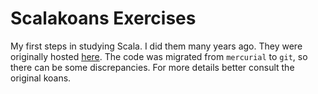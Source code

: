 # Scalakoans Exercises

My first steps in studying Scala. I did them many years ago. They were originally hosted [here](http://bitbucket.org/dickwall/scala-koans/wiki/Home). The code was migrated from `mercurial` to `git`, so there can be some discrepancies. For more details better consult the original koans.
